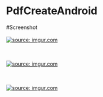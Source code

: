 # PdfCreateAndroid

#Screenshot </br> </br>
<a href="https://imgur.com/DXVc2xM"><img src="https://i.imgur.com/DXVc2xM.png" title="source: imgur.com" /></a>

</br></br>
<a href="https://imgur.com/8L2JRMC"><img src="https://i.imgur.com/8L2JRMC.png" title="source: imgur.com" /></a>

</br></br>
<a href="https://imgur.com/KFvn20p"><img src="https://i.imgur.com/KFvn20p.png" title="source: imgur.com" /></a>
</br>
